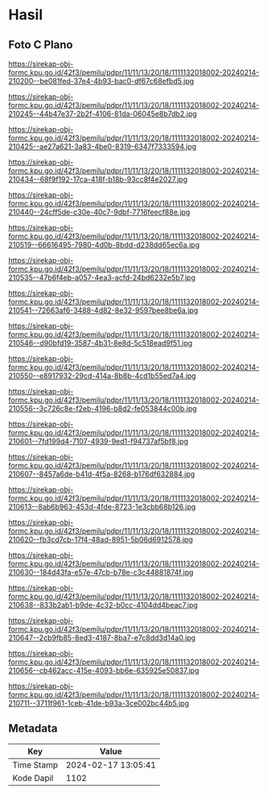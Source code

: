 # Hasil

## Foto C Plano

https://sirekap-obj-formc.kpu.go.id/42f3/pemilu/pdpr/11/11/13/20/18/1111132018002-20240214-210200--be081fed-37e4-4b93-bac0-df67c68efbd5.jpg

https://sirekap-obj-formc.kpu.go.id/42f3/pemilu/pdpr/11/11/13/20/18/1111132018002-20240214-210245--44b47e37-2b2f-4106-81da-06045e8b7db2.jpg

https://sirekap-obj-formc.kpu.go.id/42f3/pemilu/pdpr/11/11/13/20/18/1111132018002-20240214-210425--ae27a621-3a83-4be0-8319-6347f7333594.jpg

https://sirekap-obj-formc.kpu.go.id/42f3/pemilu/pdpr/11/11/13/20/18/1111132018002-20240214-210434--68f9f192-17ca-418f-b18b-93cc8f4e2027.jpg

https://sirekap-obj-formc.kpu.go.id/42f3/pemilu/pdpr/11/11/13/20/18/1111132018002-20240214-210440--24cff5de-c30e-40c7-9dbf-7716feecf88e.jpg

https://sirekap-obj-formc.kpu.go.id/42f3/pemilu/pdpr/11/11/13/20/18/1111132018002-20240214-210519--66616495-7980-4d0b-8bdd-d238dd65ec6a.jpg

https://sirekap-obj-formc.kpu.go.id/42f3/pemilu/pdpr/11/11/13/20/18/1111132018002-20240214-210535--47b6f4eb-a057-4ea3-acfd-24bd6232e5b7.jpg

https://sirekap-obj-formc.kpu.go.id/42f3/pemilu/pdpr/11/11/13/20/18/1111132018002-20240214-210541--72663af6-3488-4d82-8e32-9597bee8be6a.jpg

https://sirekap-obj-formc.kpu.go.id/42f3/pemilu/pdpr/11/11/13/20/18/1111132018002-20240214-210546--d90bfd19-3587-4b31-8e8d-5c518ead9f51.jpg

https://sirekap-obj-formc.kpu.go.id/42f3/pemilu/pdpr/11/11/13/20/18/1111132018002-20240214-210550--e8917932-29cd-414a-8b8b-4cd1b55ed7a4.jpg

https://sirekap-obj-formc.kpu.go.id/42f3/pemilu/pdpr/11/11/13/20/18/1111132018002-20240214-210556--3c726c8e-f2eb-4196-b8d2-fe053844c00b.jpg

https://sirekap-obj-formc.kpu.go.id/42f3/pemilu/pdpr/11/11/13/20/18/1111132018002-20240214-210601--7fd199d4-7107-4939-9ed1-f94737af5bf8.jpg

https://sirekap-obj-formc.kpu.go.id/42f3/pemilu/pdpr/11/11/13/20/18/1111132018002-20240214-210607--8457a6de-b41d-4f5a-8268-b176df632884.jpg

https://sirekap-obj-formc.kpu.go.id/42f3/pemilu/pdpr/11/11/13/20/18/1111132018002-20240214-210613--8ab6b963-453d-4fde-8723-1e3cbb68b126.jpg

https://sirekap-obj-formc.kpu.go.id/42f3/pemilu/pdpr/11/11/13/20/18/1111132018002-20240214-210620--fb3cd7cb-17f4-48ad-8951-5b06d6912578.jpg

https://sirekap-obj-formc.kpu.go.id/42f3/pemilu/pdpr/11/11/13/20/18/1111132018002-20240214-210630--184d43fa-e57e-47cb-b78e-c3c44881874f.jpg

https://sirekap-obj-formc.kpu.go.id/42f3/pemilu/pdpr/11/11/13/20/18/1111132018002-20240214-210638--833b2ab1-b9de-4c32-b0cc-4104dd4beac7.jpg

https://sirekap-obj-formc.kpu.go.id/42f3/pemilu/pdpr/11/11/13/20/18/1111132018002-20240214-210647--2cb9fb85-8ed3-4187-8ba7-e7c8dd3d14a0.jpg

https://sirekap-obj-formc.kpu.go.id/42f3/pemilu/pdpr/11/11/13/20/18/1111132018002-20240214-210656--cb462acc-415e-4093-bb6e-635925e50837.jpg

https://sirekap-obj-formc.kpu.go.id/42f3/pemilu/pdpr/11/11/13/20/18/1111132018002-20240214-210711--3711f961-1ceb-41de-b93a-3ce002bc44b5.jpg


## Metadata

| Key        | Value               |
| ---------- | ------------------- |
| Time Stamp | 2024-02-17 13:05:41 |
| Kode Dapil | 1102                |



